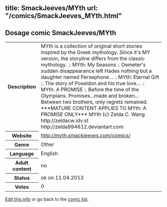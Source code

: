 title: SmackJeeves/MYth
url: "/comics/SmackJeeves_MYth.html"
---
Dosage comic SmackJeeves/MYth
-----------------------------------------

<table class="comicinfo">
<tr>
<th>Description</th><td>MYth is a collection of original short stories inspired by the Greek mythology. Since it's MY version, the storyline differs from the classic mythology. .: MYth: My Seasons :. Demeter's sudden disappearance left Hades nothing but a daughter named Persephone... .: MYth: Eternal Gift :. The story of Poseidon and his true love... .: MYth: A PROMISE :. Before the time of the Olympians. Promises...made and broken... Between two brothers, only regrets remained. ***MATURE CONTENT APPLIES TO MYth: A PROMISE ONLY*** MYth (c) Zelda C. Wang http://zeldacw.idv.st http://zelda994612.deviantart.com</td>
</tr>
<tr>
<th>Website</th><td><a href="http://myth.smackjeeves.com/comics/">http://myth.smackjeeves.com/comics/</a></td>
</tr>
<tr>
<th>Genre</th><td>Other</td>
</tr>
<tr>
<th>Language</th><td>English</td>
</tr>
<tr>
<th>Adult content</th><td>no</td>
</tr>
<tr>
<th>Status</th><td>ok on 11.04.2013</td>
</tr>
<tr>
<th>Votes</th><td>0</div></td>
</tr>
</table>

[Edit this info](/comics/SmackJeeves_MYth_edit.html) or go back to the [comic list](../comic-index.html).
